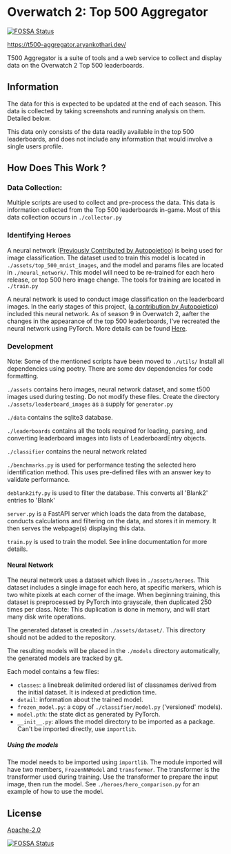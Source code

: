 # Overwatch 2: Top 500 Aggregator
[![FOSSA Status](https://app.fossa.com/api/projects/git%2Bgithub.com%2Fthearyadev%2Ftop500-aggregator.svg?type=shield)](https://app.fossa.com/projects/git%2Bgithub.com%2Fthearyadev%2Ftop500-aggregator?ref=badge_shield)

https://t500-aggregator.aryankothari.dev/

T500 Aggregator is a suite of tools and a web service to collect and display data on the Overwatch 2 Top 500 leaderboards. 


## Information
The data for this is expected to be updated at the end of each season.
This data is collected by taking screenshots and running analysis on them. Detailed below. 

This data only consists of the data readily available in the top 500 leaderboards,
and does not include any information that would involve a single users profile. 

## How Does This Work ?

### Data Collection: 
Multiple scripts are used to collect and pre-process the data. This data is information collected from the Top 500 leaderboards in-game. Most of this data collection occurs in `./collector.py`

### Identifying Heroes
A neural network ([Previously Contributed by Autopoietico](https://github.com/thearyadev/top500-aggregator/pull/1)) is being used for image classification. The dataset used to train this model is located in `./assets/top_500_mnist_images`, and the model and params files are located in `./neural_network/`. This model will need to be re-trained for each hero release, or top 500 hero image change. The tools for training are located in `./train.py`

A neural network is used to conduct image classification on the leaderboard images. In the early stages of this project, ([a contribution by Autopoietico](https://github.com/thearyadev/top500-aggregator/pull/1)) included this neural network. As of season 9 in Overwatch 2, aafter the changes in the appearance of the top 500 leaderboards, I've recreated the neural network using PyTorch. More details can be found [Here](https://github.com/thearyadev/top500-aggregator/pull/147).


### Development 

Note: Some of the mentioned scripts have been moved to `./utils/`
Install all dependencies using poetry. There are some dev dependencies for code formatting. 

`./assets` contains hero images, neural network dataset, and some t500 images used during testing. Do not modify these files. Create the directory `./assets/leaderboard_images` as a supply for `generator.py`

`./data` contains the sqlite3 database.

`./leaderboards` contains all the tools required for loading, parsing, and converting leaderboard images into lists of LeaderboardEntry objects. 

`./classifier` contains the neural network related

`./benchmarks.py` is used for performance testing the selected hero identification method. This uses pre-defined files with an answer key to validate performance. 

`deblank2ify.py` is used to filter the database. This converts all 'Blank2' entries to 'Blank'

`server.py` is a FastAPI server which loads the data from the database, conducts calculations and filtering on the data, and stores it in memory. It then serves the webpage(s) displaying this data.

`train.py` is used to train the model. See inline documentation for more details. 

#### Neural Network
The neural network uses a dataset which lives in `./assets/heroes`. This dataset includes a single image for each hero, at specific markers, which is two white pixels at each corner of the image. When beginning training, this dataset is preprocessed by PyTorch into grayscale, then duplicated 250 times per class. Note: This duplication is done in memory, and will start many disk write operations. 

The generated dataset is created in `./assets/dataset/`. This directory should not be added to the repository. 

The resulting models will be placed in the `./models` directory automatically, the generated models are tracked by git. 

Each model contains a few files: 
- `classes`: a linebreak delimited ordered list of classnames derived from the initial dataset. It is indexed at prediction time.
- `detail`: information about the trained model.
- `frozen_model.py`: a copy of `./classifier/model.py` ('versioned' models).
- `model.pth`: the state dict as generated by PyTorch.
- `__init__.py`: allows the model directory to be imported as a package. Can't be imported directly, use `importlib`. 

##### Using the models 
The model needs to be imported using `importlib`. The module imported will have two members, `FrozenNNModel` and `transformer`. The transformer is the transformer used during training. Use the transformer to prepare the input image, then run the model. See `./heroes/hero_comparison.py` for an example of how to use the model. 

## License
[Apache-2.0](/LICENSE)


[![FOSSA Status](https://app.fossa.com/api/projects/git%2Bgithub.com%2Fthearyadev%2Ftop500-aggregator.svg?type=large)](https://app.fossa.com/projects/git%2Bgithub.com%2Fthearyadev%2Ftop500-aggregator?ref=badge_large)
